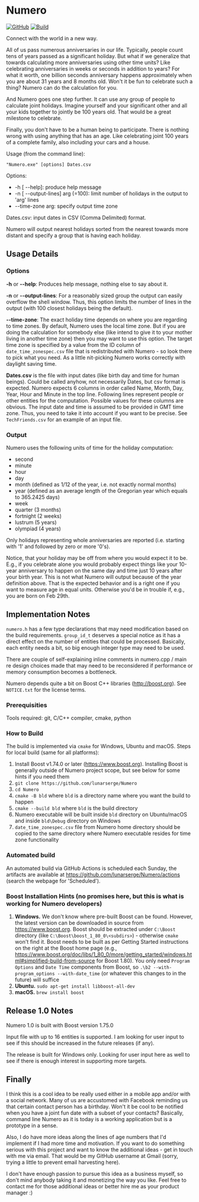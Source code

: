 # Numero

[![GitHub](https://img.shields.io/github/license/lunarserge/Numero)](https://github.com/lunarserge/Numero/blob/master/LICENSE)
[![Build](https://github.com/lunarserge/Numero/actions/workflows/build.yml/badge.svg?branch=master)](https://github.com/lunarserge/Numero/actions/workflows/build.yml)

Connect with the world in a new way.

All of us pass numerous anniversaries in our life. Typically, people count tens of years passed as a significant holiday.
But what if we generalize that towards calculating more anniversaries using other time units? Like celebrating anniversaries in weeks or seconds in addition to years?
For what it worth, one billion seconds anniversary happens approximately when you are about 31 years and 8 months old. Won't it be fun to celebrate such a thing? Numero can do the calculation for you.

And Numero goes one step further. It can use any group of people to calculate joint holidays. Imagine yourself and your significant other and all your kids together to jointly be 100 years old.
That would be a great milestone to celebrate.

Finally, you don't have to be a human being to participate. There is nothing wrong with using anything that has an age.
Like celebrating joint 100 years of a complete family, also including your cars and a house.

Usage (from the command line):

    "Numero.exe" [options] Dates.csv

Options:
* -h [ --help]:                    produce help message
* -n [ --output-lines] arg (=100): limit number of holidays in the output to 'arg' lines
* --time-zone arg:                 specify output time zone

Dates.csv: input dates in CSV (Comma Delimited) format.

Numero will output nearest holidays sorted from the nearest towards more distant and specify a group that is having each holiday.

## Usage Details

### Options

**-h** or **--help**: Produces help message, nothing else to say about it.

**-n** or **--output-lines**: For a reasonably sized group the output can easily overflow the shell window. Thus, this option limits the number of lines in the output (with 100 closest holidays being the default).

**--time-zone**: The exact holiday time depends on where you are regarding to time zones. By default, Numero uses the local time zone.
But if you are doing the calculation for somebody else (like intend to give it to your mother living in another time zone) then you may want to use this option.
The target time zone is specified by a value from the ID column of `date_time_zonespec.csv` file that is redistributed with Numero - so look there to pick what you need.
As a little nit-picking Numero works correctly with daylight saving time.

**Dates.csv** is the file with input dates (like birth day and time for human beings). Could be called anyhow, not necessarily Dates, but csv format is expected.
Numero expects 6 columns in order called Name, Month, Day, Year, Hour and Minute in the top line. Following lines represent people or other entities for the computation.
Possible values for these columns are obvious. The input date and time is assumed to be provided in GMT time zone. Thus, you need to take it into account if you want to be precise.
See `TechFriends.csv` for an example of an input file.

### Output

Numero uses the following units of time for the holiday computation:
* second
* minute
* hour
* day
* month (defined as 1/12 of the year, i.e. not exactly normal months)
* year (defined as an average length of the Gregorian year which equals to 365.2425 days)
* week
* quarter (3 months)
* fortnight (2 weeks)
* lustrum (5 years)
* olympiad (4 years)

Only holidays representing whole anniversaries are reported (i.e. starting with '1' and followed by zero or more '0's).

Notice, that your holiday may be off from where you would expect it to be.
E.g., if you celebrate alone you would probably expect things like your 10-year anniversary to happen on the same day and time just 10 years after your birth year.
This is not what Numero will output because of the year definition above. That is the expected behavior and is a right one if you want to measure age in equal units.
Otherwise you'd be in trouble if, e.g., you are born on Feb 29th.

## Implementation Notes

`numero.h` has a few type declarations that may need modification based on the build requirements.
`group_id_t` deserves a special notice as it has a direct effect on the number of entities that could be processed. Basically, each entity needs a bit, so big enough integer type may need to be used.

There are couple of self-explaining inline comments in numero.cpp / main re design choices made that may need to be reconsidered if performance or memory consumption becomes a bottleneck.

Numero depends quite a bit on Boost C++ libraries (http://boost.org). See `NOTICE.txt` for the license terms.

### Prerequisities
Tools required: git, C/C++ compiler, cmake, python

### How to Build
The build is implemented via `cmake` for Windows, Ubuntu and macOS.
Steps for local build (same for all platforms):
1. Install Boost v1.74.0 or later (https://www.boost.org). Installing Boost is generally outside of Numero project scope,
but see below for some hints if you need them
2. `git clone https://github.com/lunarserge/Numero`
3. `cd Numero`
4. `cmake -B bld` where `bld` is a directory name where you want the build to happen
5. `cmake --build bld` where `bld` is the build directory
6. Numero executable will be built inside `bld` directory on Ubuntu/macOS and inside `bld\Debug` directory on Windows
7. `date_time_zonespec.csv` file from Numero home directory should be copied to the same directory where Numero executable resides for time zone functionality

### Automated build
An automated build via GitHub Actions is scheduled each Sunday, the artifacts are available at https://github.com/lunarserge/Numero/actions
(search the webpage for 'Scheduled').

### Boost Installation Hints (no promises here, but this is what is working for Numero developers)

1. **Windows.** We don't know where pre-built Boost can be found. However, the latest version can be downloaded in source from https://www.boost.org. Boost should be extracted under `C:\Boost` directory (like `C:\Boost\boost_1_80_0\<subdirs>`) - otherwise `cmake` won't find it. Boost needs to be built as per Getting Started instructions on the right at the Boost home page (e.g., https://www.boost.org/doc/libs/1_80_0/more/getting_started/windows.html#simplified-build-from-source for Boost 1.80). You only need `Program Options` and `Date Time` components from Boost, so `.\b2 --with-program_options --with-date_time` (or whatever this changes to in the future) will suffice
2. **Ubuntu.** `sudo apt-get install libboost-all-dev`
3. **macOS.** `brew install boost`

## Release 1.0 Notes

Numero 1.0 is built with Boost version 1.75.0

Input file with up to 16 entities is supported. I am looking for user input to see if this should be increased in the future releases (if any).

The release is built for Windows only. Looking for user input here as well to see if there is enough interest in supporting more targets.

## Finally

I think this is a cool idea to be really used either in a mobile app and/or with a social network. Many of us are accustomed with Facebook reminding us that certain contact person has a birthday.
Won't it be cool to be notified when you have a joint fun date with a subset of your contacts? Basically, command line Numero as it is today is a working application but is a prototype in a sense.

Also, I do have more ideas along the lines of age numbers that I'd implement if I had more time and motivation.
If you want to do something serious with this project and want to know the additional ideas - get in touch with me via email.
That would be my GitHub username at Gmail (sorry, trying a little to prevent email harvesting here).

I don't have enough passion to pursue this idea as a business myself, so don't mind anybody taking it and monetizing the way you like.
Feel free to contact me for those additional ideas or better hire me as your product manager :)
